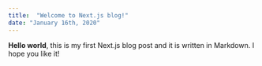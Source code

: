 ```yaml
---
title:  "Welcome to Next.js blog!"
date: "January 16th, 2020"
---
```

**Hello world**, this is my first Next.js blog post and it is written in Markdown.
I hope you like it!